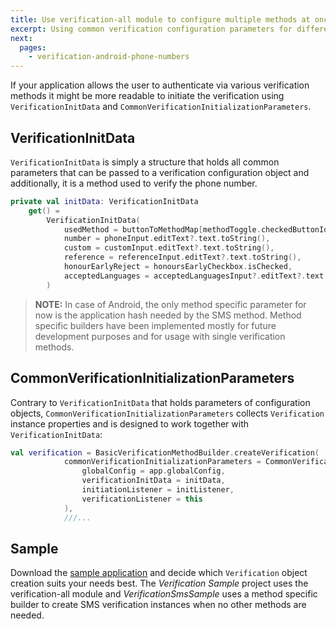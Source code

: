 ```yaml
---
title: Use verification-all module to configure multiple methods at once
excerpt: Using common verification configuration parameters for different verification methods.
next:
  pages:
    - verification-android-phone-numbers
---
```


If your application allows the user to authenticate via various verification methods it might be more readable to initiate the verification using `VerificationInitData` and `CommonVerificationInitializationParameters`.

## VerificationInitData

`VerificationInitData` is simply a structure that holds all common parameters that can be passed to a verification configuration object and additionally, it is a method used to verify the phone number.

```kotlin
private val initData: VerificationInitData
    get() =
        VerificationInitData(
            usedMethod = buttonToMethodMap[methodToggle.checkedButtonId],
            number = phoneInput.editText?.text.toString(),
            custom = customInput.editText?.text.toString(),
            reference = referenceInput.editText?.text.toString(),
            honourEarlyReject = honoursEarlyCheckbox.isChecked,
            acceptedLanguages = acceptedLanguagesInput?.editText?.text.toString().toLocaleList()
        )
```

> **NOTE:** In case of Android, the only method specific parameter for now is the application hash needed by the SMS method. Method specific builders have been implemented mostly for future development purposes and for usage with single verification methods.

## CommonVerificationInitializationParameters

Contrary to `VerificationInitData` that holds parameters of configuration objects, `CommonVerificationInitializationParameters` collects `Verification` instance properties and is designed to work together with `VerificationInitData`:

```kotlin
val verification = BasicVerificationMethodBuilder.createVerification(
            commonVerificationInitializationParameters = CommonVerificationInitializationParameters(
                globalConfig = app.globalConfig,
                verificationInitData = initData,
                initiationListener = initListener,
                verificationListener = this
            ),
            ///...
```

## Sample

Download the [sample application](https://github.com/sinch/verification-samples/tree/master/Android-Verification-SDK) and decide which `Verification` object creation suits your needs best. The _Verification Sample_ project uses the verification-all module and _VerificationSmsSample_ uses a method specific builder to create SMS verification instances when no other methods are needed.

